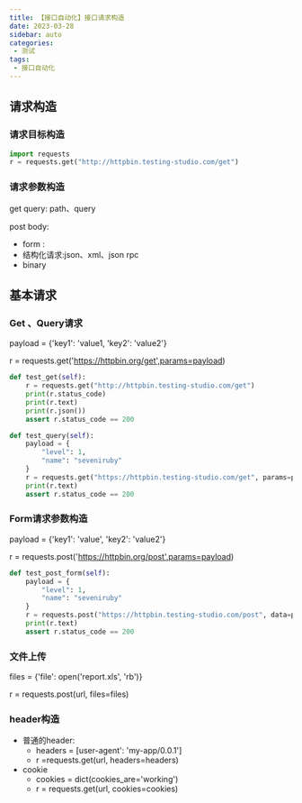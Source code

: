 ```yaml
---
title: 【接口自动化】接口请求构造
date: 2023-03-28
sidebar: auto
categories:
 - 测试
tags:
 - 接口自动化
---
```


## 请求构造

### 请求目标构造

```py
import requests
r = requests.get("http://httpbin.testing-studio.com/get")
```

### 请求参数构造

get query: path、query

post body:

- form :
- 结构化请求:json、xml、json rpc
- binary

## 基本请求

### Get 、Query请求

payload = {'key1': 'value1, 'key2': 'value2'}

r = requests.get('https://httpbin.org/get',params=payload)

```py
def test_get(self):
    r = requests.get("http://httpbin.testing-studio.com/get")
    print(r.status_code)
    print(r.text)
    print(r.json())
    assert r.status_code == 200
```

```python
def test_query(self):
    payload = {
        "level": 1,
        "name": "seveniruby"
    }
    r = requests.get("https://httpbin.testing-studio.com/get", params=payload)
    print(r.text)
    assert r.status_code == 200
```

### Form请求参数构造

payload = {'key1': 'value', 'key2': 'value2'}

r = requests.post('https://httpbin.org/post',params=payload)

```python
def test_post_form(self):
    payload = {
        "level": 1,
        "name": "seveniruby"
    }
    r = requests.post("https://httpbin.testing-studio.com/post", data=payload)
    print(r.text)
    assert r.status_code == 200
```

### 文件上传

files = {'file': open('report.xls', 'rb')}

r = requests.post(url, files=files)

### header构造

- 普通的header:
  - headers = [user-agent': 'my-app/0.0.1']
  - r =requests.get(url, headers=headers)
- cookie
  - cookies = dict(cookies_are='working')
  - r = requests.get(url, cookies=cookies)
